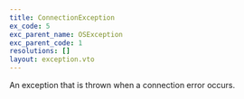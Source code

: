 ```yaml
---
title: ConnectionException
ex_code: 5
exc_parent_name: OSException
exc_parent_code: 1
resolutions: []
layout: exception.vto
---
```

An exception that is thrown when a connection error occurs.
